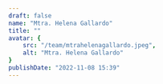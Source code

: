 ```yaml
---
draft: false
name: "Mtra. Helena Gallardo"
title: ""
avatar: {
    src: "/team/mtrahelenagallardo.jpeg",
    alt: "Mtra. Helena Gallardo"
}
publishDate: "2022-11-08 15:39"
---
```

